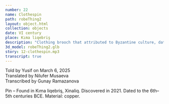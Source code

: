 ```yaml
---
number: 22
name: Clothespin
path: robeThing2
layout: object.html
collection: objects
date: VI century
place: Kıma liqebriş
description: "Clothing brooch that attributed to Byzantine culture, dated to the Early Middle Ages: VI century. Kıma Liqebriş grave monument, found by Idris Aliyev in 2021. Material: bronze, partially deformed."
3d_model: robeThing2.glb
story: 12-clothespin.mp3
transcript: true
---
```


<div class="meta">
Told by Yusif on March 6, 2025 <br>
Translated by Nilufer Musaeva<br>
Transcribed by Gunay Ramazanova
</div>

Pin – Found in Kıma liqebriş, Xinaliq. Discovered in 2021. Dated to the 6th–5th centuries BCE. Material: copper.
